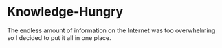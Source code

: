 # Knowledge-Hungry
The endless amount of information on the Internet was too overwhelming so I decided to put it all in one place.
